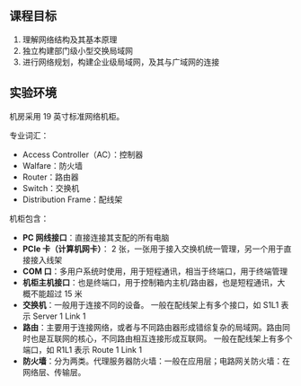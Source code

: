 ## 课程目标

1. 理解网络结构及其基本原理
2. 独立构建部门级小型交换局域网
3. 进行网络规划，构建企业级局域网，及其与广域网的连接

## 实验环境

机房采用 19 英寸标准网络机柜。

专业词汇：

- Access Controller（AC）：控制器
- Walfare：防火墙
- Router：路由器
- Switch：交换机
- Distribution Frame：配线架

机柜包含：

- **PC 网线接口**：直接连接其支配的所有电脑
- **PCIe 卡（计算机网卡）**： 2 张，一张用于接入交换机统一管理，另一个用于直接接入线架
- **COM 口**：多用户系统时使用，用于短程通讯，相当于终端口，用于终端管理
- **机柜主机接口**：也是终端口，用于控制箱内主机/路由器，也是短程通讯，大概不能超过 15 米
- **交换机**：一般用于连接不同的设备。
	一般在配线架上有多个接口，如 S1L1 表示 Server 1 Link 1
- **路由**：主要用于连接网络，或者与不同路由器形成错综复杂的局域网。路由同时也是互联网的核心，不同路由相互连接形成互联网。
	一般在配线架上有多个端口，如 R1L1 表示 Route 1 Link 1
- **防火墙**：分为两类。代理服务器防火墙：一般在应用层；电路网关防火墙：在网络层、传输层。
